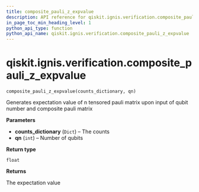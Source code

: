 ```yaml
---
title: composite_pauli_z_expvalue
description: API reference for qiskit.ignis.verification.composite_pauli_z_expvalue
in_page_toc_min_heading_level: 1
python_api_type: function
python_api_name: qiskit.ignis.verification.composite_pauli_z_expvalue
---
```


# qiskit.ignis.verification.composite\_pauli\_z\_expvalue

<span id="qiskit.ignis.verification.composite_pauli_z_expvalue" />

`composite_pauli_z_expvalue(counts_dictionary, qn)`

Generates expectation value of n tensored pauli matrix upon input of qubit number and composite pauli matrix

**Parameters**

*   **counts\_dictionary** (`Dict`) – The counts
*   **qn** (`int`) – Number of qubits

**Return type**

`float`

**Returns**

The expectation value


